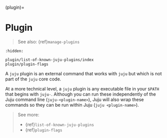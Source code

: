 (plugin)=
# Plugin
> See also: {ref}`manage-plugins`

```{toctree}
:hidden:

plugin/list-of-known-juju-plugins/index
plugin/plugin-flags
```


A `juju` plugin is an external command that works with  `juju` but which is not part of the `juju` core code.

<!--Plugins are a way for Juju users to extend the `juju` CLI with their own custom commands, which are not part of the core `juju` code. -->

At a more technical level, a `juju` plugin is any executable file in your `$PATH` that begins with `juju-`. Although you can run these independently of the Juju command line (`juju-<plugin-name>`), Juju will also wrap these commands so they can be run within Juju (`juju <plugin-name>`).


> See more:
> - {ref}`list-of-known-juju-plugins`
> - {ref}`plugin-flags`

<!--NOT COMPLETE. MANY NOT ACTIVELY MAINTAINED.
The community tools are collected by the [Juju Plugins](https://github.com/juju/plugins) GitHub project.
-->

